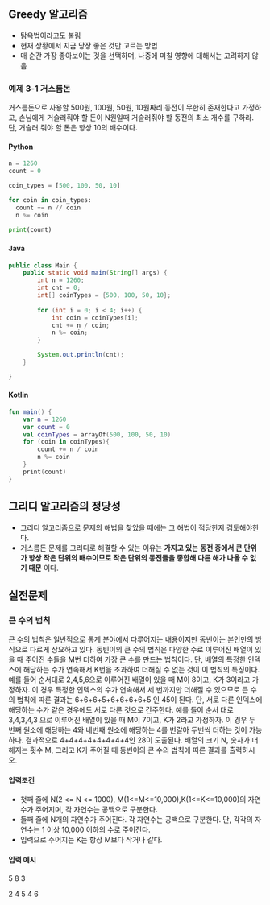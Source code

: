 ## Greedy 알고리즘

- 탐욕법이라고도 불림
- 현재 상황에서 지금 당장 좋은 것만 고르는 방법 
- 매 순간 가장 좋아보이는 것을 선택하며, 나중에 미칠 영향에 대해서는 고려하지 않음

### 예제 3-1 거스름돈

거스름돈으로 사용할 500원, 100원, 50원, 10원짜리 동전이 무한히 존재한다고 가정하고, 손님에게 거슬러줘야 할 돈이 N원일때 거슬러줘야 할 동전의 최소 개수를 구하라. 단, 거슬러 줘야 할 돈은 항상 10의 배수이다. 

#### Python

```python
n = 1260
count = 0

coin_types = [500, 100, 50, 10]

for coin in coin_types:
  count += n // coin
  n %= coin
  
print(count)
```

#### Java

```java
public class Main {
    public static void main(String[] args) {
        int n = 1260;
        int cnt = 0;
        int[] coinTypes = {500, 100, 50, 10};
		
        for (int i = 0; i < 4; i++) {
            int coin = coinTypes[i];
            cnt += n / coin;
            n %= coin;
        }

        System.out.println(cnt);
    }

}
```

#### Kotlin

```kotlin
fun main() {
    var n = 1260
    var count = 0
    val coinTypes = arrayOf(500, 100, 50, 10)
    for (coin in coinTypes){
        count += n / coin
        n %= coin
    }
    print(count)
}
```



## 그리디 알고리즘의 정당성 

- 그리디 알고리즘으로 문제의 해법을 찾았을 때에는 그 해법이 적당한지 검토해야한다. 
- 거스름돈 문제를 그리디로 해결할 수 있는 이유는 **가지고 있는 동전 중에서 큰 단위가 항상 작은 단위의 배수이므로 작은 단위의 동전들을 종합해 다른 해가 나올 수 없기 때문** 이다. 



## 실전문제

### 큰 수의 법칙

큰 수의 법칙은 일반적으로 통계 분야에서 다루어지는 내용이지만 동빈이는 본인만의 방식으로 다르게 상요하고 있다. 동빈이의 큰 수의 법칙은 다양한 수로 이루어진 배열이 있을 때 주어진 수들을 M번 더하여 가장 큰 수를 만드는 법칙이다. 단, 배열의 특정한 인덱스에 해당하는 수가 연속해서 K번을 초과하여 더해질 수 없는 것이 이 법칙의 특징이다. 예를 들어 순서대로 2,4,5,6으로 이루어진 배열이 있을 때 M이 8이고, K가 3이라고 가정하자. 이 경우 특정한 인덱스의 수가 연속해서 세 번까지만 더해질 수 있으므로 큰 수의 법칙에 따른 결과는 6+6+6+5+6+6+6+6+5 인 45이 된다. 단, 서로 다른 인덱스에 해당하는 수가 같은 경우에도 서로 다른 것으로 간주한다. 예를 들어 순서 대로 3,4,3,4,3 으로 이루어진 배열이 있을 때 M이 7이고, K가 2라고 가정하자. 이 경우 두 번째 원소에 해당하는 4와 네번째 원소에 해당하는 4를 번갈아 두번씩 더하는 것이 가능하다. 결과적으로 4+4+4+4+4+4+4+4인 28이 도출된다. 배열의 크기 N, 숫자가 더해지는 횟수 M, 그리고 K가 주어질 때 동빈이의 큰 수의 법칙에 따른 결과를 출력하시오. 

#### 입력조건 

- 첫째 줄에 N(2 <= N <= 1000), M(1<=M<=10,000),K(1<=K<=10,000)의 자연수가 주어지며, 각 자연수는 공백으로 구분한다.
- 둘째 줄에 N개의 자연수가 주어진다. 각 자연수는 공백으로 구분한다. 단, 각각의 자연수는 1 이상 10,000 이하의 수로 주어진다.
- 입력으로 주어지는 K는 항상 M보다 작거나 같다. 

#### 입력 예시

5 8 3 

2 4 5 4 6

```kotlin
```

